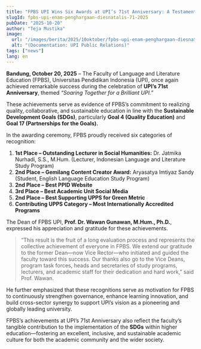 ```yaml
---
title: "FPBS UPI Wins Six Awards at UPI’s 71st Anniversary: A Testament to Its Commitment to SDGs on Quality Education and Partnerships for the Goals"
slugId: fpbs-upi-enam-penghargaan-diesnatalis-71-2025
pubDate: "2025-10-20"
author: "Teja Mustika"
image:
  url: "/images/berita/2025/10oktober/fpbs-upi-enam-penghargaan-diesnatalis-71-2025.webp"
  alt: "(Documentation: UPI Public Relations)"
tags: ["news"]
lang: en
---
```


**Bandung, October 20, 2025** – The Faculty of Language and Literature Education (FPBS), Universitas Pendidikan Indonesia (UPI), once again achieved remarkable success during the celebration of **UPI’s 71st Anniversary**, themed *“Soaring Together for a Brilliant UPI.”*  

These achievements serve as evidence of FPBS’s commitment to realizing quality, collaborative, and sustainable education in line with the **Sustainable Development Goals (SDGs)**, particularly **Goal 4 (Quality Education)** and **Goal 17 (Partnerships for the Goals).**

In the awarding ceremony, FPBS proudly received six categories of recognition:  
1. **1st Place – Outstanding Lecturer in Social Humanities:** Dr. Jatmika Nurhadi, S.S., M.Hum. (Lecturer, Indonesian Language and Literature Study Program)  
2. **2nd Place – Gemilang Content Creator Award:** Aryasatya Imtiyaz Sandy (Student, English Language Education Study Program)  
3. **2nd Place – Best PPID Website**  
4. **3rd Place – Best Academic Unit Social Media**  
5. **2nd Place – Best Supporting UPPS for Green Metric**  
6. **Contributing UPPS Category – Most Internationally Accredited Programs**  

The Dean of FPBS UPI, **Prof. Dr. Wawan Gunawan, M.Hum., Ph.D.**, expressed his appreciation and gratitude for these achievements.  
> “This result is the fruit of a long evaluation process and represents the collective achievement of everyone in FPBS. We extend our gratitude to the former Dean—now Vice Rector—who initiated and guided the faculty toward this success. Our thanks also go to the Vice Deans, program task forces, heads and secretaries of study programs, lecturers, and academic staff for their dedication and hard work,” said Prof. Wawan.  

He further emphasized that these recognitions serve as motivation for FPBS to continuously strengthen governance, enhance learning innovation, and build cross-sector synergy to support UPI’s vision as a pioneering and globally leading university.  

FPBS’s achievements at UPI’s 71st Anniversary also reflect the faculty’s tangible contribution to the implementation of the **SDGs** within higher education—fostering an excellent, inclusive, and sustainable academic culture for both the academic community and the wider society.